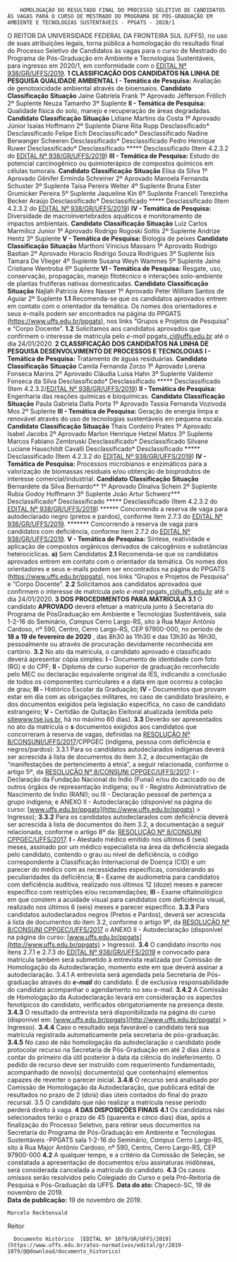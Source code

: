         HOMOLOGAÇÃO DO RESULTADO FINAL DO PROCESSO SELETIVO DE CANDIDATOS ÀS VAGAS PARA O CURSO DE MESTRADO DO PROGRAMA DE PÓS-GRADUAÇÃO EM AMBIENTE E TECNOLOGIAS SUSTENTÁVEIS - PPGATS - 2020/1  

 O REITOR DA UNIVERSIDADE FEDERAL DA FRONTEIRA SUL (UFFS), no uso de suas atribuições legais, torna pública a homologação do resultado final do Processo Seletivo de Candidatos às vagas para o curso de Mestrado do Programa de Pós-Graduação em Ambiente e Tecnologias Sustentáveis, para ingresso em 2020/1, em conformidade com o [EDITAL Nº 938/GR/UFFS/2019](https://www.uffs.edu.br/atos-normativos/edital/gr/2019-0938).  **1 CLASSIFICAÇÃO DOS CANDIDATOS NA LINHA DE PESQUISA QUALIDADE AMBIENTAL** **I - Temática de Pesquisa:**  Avaliação de genotoxicidade ambiental através de bioensaios.     **Candidato**   **Classificação**   **Situação**     Jaíne Gabriela Frank   1º   Aprovado     Jéfferson Frölich   2º   Suplente     Neuza Tamanho   3º   Suplente     **II - Temática de Pesquisa:** Qualidade física do solo, manejo e recuperação de áreas degradadas.     **Candidato**   **Classificação**   **Situação**     Lidiane Martins da Costa   1º   Aprovado     Júnior Isaías Hoffmann   2º   Suplente     Diane Rita Rupp   Desclassificado*   Desclassificado     Felipe Eich   Desclassificado*   Desclassificado     Nadine Berwanger Scheeren   Desclassificado*   Desclassificado     Pedro Henrique Ruwer   Desclassificado*   Desclassificado     *****  Desclassificado (Item 4.2.3.2 do [EDITAL Nº 938/GR/UFFS/2019](https://www.uffs.edu.br/atos-normativos/edital/gr/2019-0938)) **III - Temática de Pesquisa:**  Estudo do potencial carcinogênico ou quimioterápico de compostos químicos em células tumorais.     **Candidato**   **Classificação**   **Situação**     Elisa da Silva   1º   Aprovado     Gênifer Erminda Schreiner   2º   Aprovado     Manoela Fernanda Schuster   3º   Suplente     Taísa Pereira Welter   4º   Suplente     Bruna Ester Grumicker Pereira   5º   Suplente     Jaqueline Kin   6º   Suplente     Franceli Terezinha Becker Araújo   Desclassificado*   Desclassificado     *****  Desclassificado (Item 4.2.3.2 do [EDITAL Nº 938/GR/UFFS/2019](https://www.uffs.edu.br/atos-normativos/edital/gr/2019-0938)) **IV - Temática de Pesquisa:**  Diversidade de macroinvertebrados aquáticos e monitoramento de impactos ambientais.     **Candidato**   **Classificação**   **Situação**     Luiz Carlos Marmilicz Junior   1º   Aprovado     Rodrigo Rogoski Soltis   2º   Suplente     Andrize Hentz   3º   Suplente     **V - Temática de Pesquisa:**  Biologia de peixes     **Candidato**   **Classificação**   **Situação**     Marthoni Vinicius Massaro   1º   Aprovado     Rodrigo Bastian   2º   Aprovado     Horacio Rodrigo Souza Rodrigues   3º   Suplente     Ísis Tamara De Vlieger   4º   Suplente     Susana Weyh Wammes   5º   Suplente     Jaíne Cristiane Wentroba   6º   Suplente     **VI - Temática de Pesquisa:**  Resgate, uso, conservação, propagação, manejo fitotécnico e interações solo-ambiente de plantas frutíferas nativas domesticadas.     **Candidato**   **Classificação**   **Situação**     Najlah Patricia Aires Nasser   1º   Aprovado     Peter William Santos de Aguiar   2º   Suplente     **1.1**  Recomenda-se que os candidatos aprovados entrem em contato com o orientador da temática. Os nomes dos orientadores e seus e-mails podem ser encontrados na página do PPGATS (<https://www.uffs.edu.br/ppgats>), nos links “Grupos e Projetos de Pesquisa” e “Corpo Docente”. **1.2**  Solicitamos aos candidatos aprovados que confirmem o interesse de matrícula pelo *e-mail*  ppgats\_cl@uffs.edu.br até o dia 24/01/2020.  **2 CLASSIFICAÇÃO DOS CANDIDATOS NA LINHA DE PESQUISA DESENVOLVIMENTO DE PROCESSOS E TECNOLOGIAS** **I - Temática de Pesquisa:**  Tratamento de águas residuárias.     **Candidato**   **Classificação**   **Situação**     Camila Fernanda Zorzo   1º   Aprovado     Lorena Fonseca Marins   2º   Aprovado     Cláudia Luisa Hahn   3º   Suplente     Valdemir Fonseca da Silva   Desclassificado*   Desclassificado     *****  Desclassificado (Item 4.2.3.2/[EDITAL Nº 938/GR/UFFS/2019](https://www.uffs.edu.br/atos-normativos/edital/gr/2019-0938)) **II - Temática de Pesquisa:** Engenharia das reações químicas e bioquímicas.     **Candidato**   **Classificação**   **Situação**     Paula Gabriela Dalla Porta   1º   Aprovado     Tassia Fernanda Vozivoda Mos   2º   Suplente     **III - Temática de Pesquisa:**  Geração de energia limpa e renovável através do uso de tecnologias sustentáveis em pequena escala.     **Candidato**   **Classificação**   **Situação**     Thais Cordeiro Prates   1º   Aprovado     Isabel Jacobs   2º   Aprovado     Marlon Henrique Hetzel Matos   3º   Suplente     Marcos Fabiano Zembruski   Desclassificado*   Desclassificado     Silvane Luciane Hauschildt Cavalli   Desclassificado*   Desclassificado     *****  Desclassificado (Item 4.2.3.2 do [EDITAL Nº 938/GR/UFFS/2019](https://www.uffs.edu.br/atos-normativos/edital/gr/2019-0938)) **IV - Temática de Pesquisa:**  Processos microbianos e enzimáticos para a valorização de biomassas residuais e/ou obtenção de bioprodutos de interesse comercial/industrial.     **Candidato**   **Classificação**   **Situação**     Bernardete da Silva Bernardo**   1º   Aprovado     Dinalva Schein   2º   Suplente     Rubia Godoy Hoffmann   3º   Suplente     João Artur Schwerz***   Desclassificado*   Desclassificado     *****  Desclassificado (Item 4.2.3.2 do [EDITAL Nº 938/GR/UFFS/2019](https://www.uffs.edu.br/atos-normativos/edital/gr/2019-0938)) ******  Concorrendo a reserva de vaga para autodeclarado negro (pretos e pardos), conforme item 2.7.3 do [EDITAL Nº 938/GR/UFFS/2019](https://www.uffs.edu.br/atos-normativos/edital/gr/2019-0938). *******  Concorrendo a reserva de vaga para candidatos com deficiência, conforme item 2.7.2 do [EDITAL Nº 938/GR/UFFS/2019](https://www.uffs.edu.br/atos-normativos/edital/gr/2019-0938). **V - Temática de Pesquisa:**  Síntese, reatividade e aplicação de compostos orgânicos derivados de calcogênios e substâncias heterocíclicas. **a)**  Sem Candidatos **2.1**  Recomenda-se que os candidatos aprovados entrem em contato com o orientador da temática. Os nomes dos orientadores e seus e-mails podem ser encontrados na página do PPGATS (<https://www.uffs.edu.br/ppgats>), nos links “Grupos e Projetos de Pesquisa” e “Corpo Docente”. **2.2**  Solicitamos aos candidatos aprovados que confirmem o interesse de matrícula pelo *e-mail*  ppgats\_cl@uffs.edu.br até o dia 24/01/2020.  **3 DOS PROCEDIMENTOS PARA MATRÍCULA** **3.1**  O candidato **APROVADO** deverá efetuar a matrícula junto à Secretaria do Programa de PósGraduação em Ambiente e Tecnologias Sustentáveis, sala 1-2-16 do Seminário, *Campus*  Cerro Largo-RS, sito à Rua Major Antônio Cardoso, nº 590, Centro, Cerro Largo-RS, CEP 97900-000, no período de **18 a 19 de fevereiro de 2020** , das 8h30 às 11h30 e das 13h30 às 16h30, pessoalmente ou através de procuração devidamente reconhecida em cartório. **3.2**  No ato da matrícula, o candidato aprovado e classificado deverá apresentar cópia simples: **I -**  Documento de identidade com foto (RG) e do CPF; **II -**  Diploma de curso superior de graduação reconhecido pelo MEC ou declaração equivalente original da IES, indicando a conclusão de todos os componentes curriculares e a data em que ocorreu a colação de grau; **III -**  Histórico Escolar da Graduação; **IV -**  Documentos que provam estar em dia com as obrigações militares, no caso de candidato brasileiro, e dos documentos exigidos pela legislação específica, no caso de candidato estrangeiro; **V -**  Certidão de Quitação Eleitoral atualizada (emitida pelo [sitewww.tse.jus.br](http://sitewww.tse.jus.br/), há no máximo 60 dias). **3.3**  Deverão ser apresentados no ato da matrícula o **s**  documentos exigidos aos candidatos que concorreram à reserva de vagas, definidas na [RESOLUÇÃO Nº 8/CONSUNI/UFFS/2017](https://www.uffs.edu.br/atos-normativos/resolucao/consuni/2017-0008)/CPPGEC (indígena, pessoa com deficiência e negros/pardos): 3.3.1 Para os candidatos autodeclarados indígenas deverá ser acrescida à lista de documentos do item 3.2, a documentação de “manifestações de pertencimento à etnia”, a seguir relacionada, conforme o artigo 5º, da [RESOLUÇÃO Nº 8/CONSUNI CPPGEC/UFFS/2017](https://www.uffs.edu.br/atos-normativos/resolucao/consunicppgec/2017-0008): I - Declaração da Fundação Nacional do Índio (Funai) e/ou do cacicado ou de outros órgãos de representação indígena; ou II - Registro Administrativo de Nascimento de Índio (RANI); ou III - Declaração pessoal de pertença a grupo indígena; e ANEXO II - Autodeclaração (disponível na página do curso: [www.uffs.edu.br/ppgats](http://www.uffs.edu.br/ppgats) > Ingresso); **3.3.2**  Para os candidatos autodeclarados com deficiência deverá ser acrescida à lista de documentos do item 3.2, a documentação a seguir relacionada, conforme o artigo 8º da: [RESOLUÇÃO Nº 8/CONSUNI CPPGEC/UFFS/2017](https://www.uffs.edu.br/atos-normativos/resolucao/consunicppgec/2017-0008). **I -**  Atestado médico emitido nos últimos 6 (seis) meses, assinado por um médico especialista na área da deficiência alegada pelo candidato, contendo o grau ou nível de deficiência, o código correspondente à Classificação Internacional de Doença (CID) e um parecer do médico com as necessidades específicas, considerando as peculiaridades da deficiência; **II -**  Exame de audiometria para candidatos com deficiência auditiva, realizado nos últimos 12 (doze) meses e parecer específico com restrições e/ou recomendações; **III -**  Exame oftalmológico em que constem a acuidade visual para candidatos com deficiência visual, realizado nos últimos 6 (seis) meses e parecer específico. **3.3.3**  Para candidatos autodeclarados negros (Pretos e Pardos), deverá ser acrescida à lista de documentos do item 3.2, conforme o artigo 9º, da [RESOLUÇÃO Nº 8/CONSUNI CPPGEC/UFFS/2017](https://www.uffs.edu.br/atos-normativos/resolucao/consunicppgec/2017-0008) o ANEXO II - Autodeclaração (disponível na página do curso: [www.uffs.edu.br/ppgats](http://www.uffs.edu.br/ppgats) > Ingresso). **3.4**  O candidato inscrito nos itens 2.7.1 e 2.7.3 do [EDITAL Nº 938/GR/UFFS/2019](https://www.uffs.edu.br/atos-normativos/edital/gr/2019-0938) e convocado para matrícula também será submetido à entrevista realizada por Comissão de Homologação da Autodeclaração, momento este em que deverá assinar a autodeclaração. 3.4.1 A entrevista será agendada pela Secretaria de Pós-graduação através do  ***e-mail***  do candidato. É de exclusiva responsabilidade do candidato acompanhar o agendamento no seu e-mail. **3.4.2**  A Comissão de Homologação da Autodeclaração levará em consideração os aspectos fenotípicos do candidato, verificados obrigatoriamente na presença deste. **3.4.3**  O resultado da entrevista será disponibilizada na página do curso (disponível em: [www.uffs.edu.br/ppgats](http://www.uffs.edu.br/ppgats) > Ingresso). **3.4.4**  Caso o resultado seja favorável o candidato terá sua matrícula registrada automaticamente pela secretaria de pós-graduação. **3.4.5**  No caso de não homologação da autodeclaração o candidato pode protocolar recurso na Secretaria de Pós-Graduação em até 2 dias úteis a contar do primeiro dia útil posterior à data da ciência do indeferimento. O pedido de recurso deve ser instruído com requerimento fundamentado, acompanhado de novo(s) documento(s) que contenha(m) elementos capazes de reverter o parecer inicial. **3.4.6**  O recurso será analisado por Comissão de Homologação da Autodeclaração, que publicará edital de resultados no prazo de 2 (dois) dias úteis contados do final do prazo recursal. 3.5 O candidato que não realizar a matrícula nesse período perderá direito à vaga.  **4 DAS DISPOSIÇÕES FINAIS** **4.1**  Os candidatos não selecionados terão o prazo de 45 (quarenta e cinco dias) dias, após a finalização do Processo Seletivo, para retirar seus documentos na Secretaria do Programa de Pós-Graduação em Ambiente e Tecnologias Sustentáveis -PPGATS sala 1-2-16 do Seminário, *Campus*  Cerro Largo-RS, sito à Rua Major Antônio Cardoso, nº 590, Centro, Cerro Largo-RS, CEP 97900-000 **4.2**  A qualquer tempo, e a critério da Comissão de Seleção, se constatada a apresentação de documentos e/ou assinaturas inidôneas, será considerada cancelada a matrícula do candidato. **4.3**  Os casos omissos serão resolvidos pelo Colegiado do Curso e pela Pró-Reitoria de Pesquisa e Pós-Graduação da UFFS.        **Data do ato:** Chapecó-SC, 19 de novembro de 2019.   
 **Data de publicação:**  19 de novembro de 2019. 

    Marcelo Recktenvald   
 Reitor 

      Documento Histórico  [EDITAL Nº 1079/GR/UFFS/2019](https://www.uffs.edu.br/atos-normativos/edital/gr/2019-1079/@@download/documento_historico)     
      